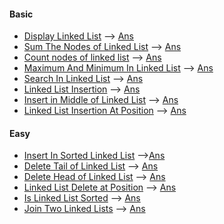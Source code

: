 #### Basic
* [Display Linked List](https://practice.geeksforgeeks.org/problems/display-linked-list/0/?track=DSA-Foundation-Linked-List&batchId=238) --> [Ans](/linked_list/display.cpp)
* [Sum The Nodes of Linked List](https://practice.geeksforgeeks.org/problems/sum-the-nodes-of-linked-list/0/?track=DSA-Foundation-Linked-List&batchId=238) --> [Ans](/linked_list/sum.cpp)
* [Count nodes of linked list](https://practice.geeksforgeeks.org/problems/count-nodes-of-linked-list/0/?track=DSA-Foundation-Linked-List&batchId=238) --> [Ans](/linked_list/count.cpp)
* [Maximum And Minimum In Linked List](https://practice.geeksforgeeks.org/problems/maximum-and-minimum-in-linked-list/0/?track=DSA-Foundation-Linked-List&batchId=238) --> [Ans](/linked_list/max_min.cpp)
* [Search In Linked List](https://practice.geeksforgeeks.org/problems/search-in-linked-list/0/?track=DSA-Foundation-Linked-List&batchId=238) --> [Ans](/linked_list/search.cpp)
* [Linked List Insertion](https://practice.geeksforgeeks.org/problems/linked-list-insertion-1587115620/0/?track=DSA-Foundation-Linked-List&batchId=238) --> [Ans](/linked_list/insertion.cpp)
* [Insert in Middle of Linked List](https://practice.geeksforgeeks.org/problems/insert-in-middle-of-linked-list/0/?track=DSA-Foundation-Linked-List&batchId=238#) --> [Ans](/linked_list/insert_in_mid.cpp)
* [Linked List Insertion At Position](https://practice.geeksforgeeks.org/problems/linked-list-insertion-at-position/0/?track=DSA-Foundation-Linked-List&batchId=238#) --> [Ans](/linked_list/insert_at_pos.cpp)

#### Easy
* [Insert In Sorted Linked List](https://practice.geeksforgeeks.org/problems/insert-in-sorted-linked-list/0/?track=DSA-Foundation-Linked-List&batchId=238) -->[Ans](/linked_list/insert_in_sorted.cpp)
* [Delete Tail of Linked List](https://practice.geeksforgeeks.org/problems/delete-tail-of-linked-list/0/?track=DSA-Foundation-Linked-List&batchId=238) --> [Ans](/linked_list/delete_tail.cpp)
* [Delete Head of Linked List](https://practice.geeksforgeeks.org/problems/delete-head-of-linked-list/0/?track=DSA-Foundation-Linked-List&batchId=238#) --> [Ans](/linked_list/del_head.cpp)
* [Linked List Delete at Position](https://practice.geeksforgeeks.org/problems/linked-list-delete-at-position/0/?track=DSA-Foundation-Linked-List&batchId=238) --> [Ans](/linked_list/delete_at_pos.cpp)
* [Is Linked List Sorted](https://practice.geeksforgeeks.org/problems/is-linked-list-sorted/0/?track=DSA-Foundation-Linked-List&batchId=238) --> [Ans](/linked_list/is_sorted.cpp)
* [ Join Two Linked Lists](https://practice.geeksforgeeks.org/problems/join-two-linked-lists/0/?track=DSA-Foundation-Linked-List&batchId=238#) --> [Ans](/linked_list/join.cpp)
